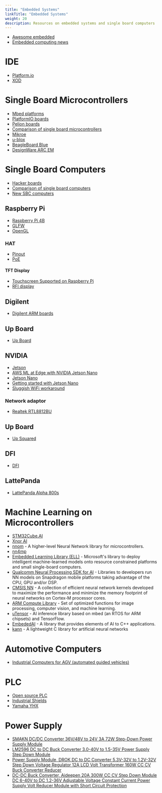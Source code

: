 ```yaml
---
title: "Embedded Systems"
linkTitle: "Embedded Systems"
weight: 20
description: Resources on embedded systems and single board computers
---
```


* [Awesome embedded](https://github.com/nhivp/Awesome-Embedded)
* [Embedded computing news](https://www.embedded-computing.com/)

# IDE

* [Platform.io](https://platform.io/)
* [XOD](https://xod.io/)

# Single Board Microcontrollers
* [Mbed platforms](https://os.mbed.com/platforms/)
* [PlatformIO boards](https://platformio.org/boards)
* [Pelion boards](https://www.pelion.com/docs/device-management/current/connecting/tutorial-pelion-mbedos.html)
* [Comparison of single board microcontrollers](https://en.wikipedia.org/wiki/Comparison_of_single-board_microcontrollers)
* [Mikroe](https://www.mikroe.com/)
* [u-blox](https://os.mbed.com/platforms/ublox-EVK-ODIN-W2/)
* [BeagleBoard Blue](https://beagleboard.org/blue)
* [DesignWare ARC EM](https://www.synopsys.com/dw/ipdir.php?ds=arc_em_starter_kit)

# Single Board Computers
* [Hacker boards](https://www.hackerboards.com/home.php)
* [Comparison of single board computers](https://en.wikipedia.org/wiki/User:OliverGalvin/Comparison_of_single-board_computers)
* [New SBC computers](https://www.mickmake.com/post/weekly-roundup-64-new-maker-products)

## Raspberry Pi

* [Raspberry Pi 4B](https://www.raspberrypi.org/products/raspberry-pi-4-model-b/)
* [GLFW](https://www.raspberrypi.org/forums/viewtopic.php?t=222264)
* [OpenGL](https://ubuntu-mate.community/t/tutorial-activate-opengl-driver-for-ubuntu-mate-16-04/7094/4)

### HAT
* [Pinout](https://pinout.xyz/)
* [PoE](https://www.adafruit.com/product/3953)

#### TFT Display
* [Touchscreen Supported on Raspberry Pi](https://github.com/notro/fbtft/blob/master/fbtft_device.c)
* [RFI display](https://learn.watterott.com/rpi-display/fbtft-install/)

## Digilent
* [Digilent ARM boards](https://store.digilentinc.com/processors/by-technology/arm/)

## Up Board

* [Up Board](https://up-board.org/)

## NVIDIA

* [Jetson](https://developer.nvidia.com/buy-jetson)
* [AWS ML at Edge with NVIDIA Jetson Nano](https://github.com/mahendrabairagi/AWS_ML_At_Edge_With_NVIDIA_Jetson_Nano)
* [Jetson Nano](https://developer.nvidia.com/embedded/jetson-nano-developer-kit)
* [Getting started with Jetson Nano](https://blog.hackster.io/getting-started-with-the-nvidia-jetson-nano-developer-kit-43aa7c298797)
* [Sluggish WiFi workaround](https://devtalk.nvidia.com/default/topic/1058176/jetson-nano/intel-8265ngw-sluggish-wifi-workaround-/post/5365834/#5365834)

### Network adaptor

* [Realtek RTL8812BU](https://github.com/cilynx/rtl88x2BU_WiFi_linux_v5.3.1_27678.20180430_COEX20180427-5959)

## Up Board

* [Up Squared](https://up-board.org/upsquared/specifications/)

## DFI

* [DFI](https://www.dfi.com/)

## LattePanda

* [LattePanda Alpha 800s](https://www.dfrobot.com/product-1727.html)

# Machine Learning on Microcontrollers
* [STM32Cube.AI](https://www.st.com/content/st_com/en/stm32-ann.html)
* [Xnor AI](https://www.youtube.com/watch?v=3cD9bpfX9FA&feature=emb_title)
* [nnom](https://github.com/majianjia/nnom) - A higher-level Neural Network library for microcontrollers.
* [nn4mp](https://github.com/correlllab/nn4mp)
* [Embedded Learning Library (ELL)](https://github.com/Microsoft/ELL) - Microsoft's library to deploy intelligent machine-learned models onto resource constrained platforms and small single-board computers.
* [Qualcomm Neural Processing SDK for AI](https://developer.qualcomm.com/software/qualcomm-neural-processing-sdk) - Libraries to developers run NN models on Snapdragon mobile platforms taking advantage of the CPU, GPU and/or DSP.
* [CMSIS NN](https://arm-software.github.io/CMSIS_5/NN/html/index.html) - A collection of efficient neural network kernels developed to maximize the performance and minimize the memory footprint of neural networks on Cortex-M processor cores.
* [ARM Compute Library](https://developer.arm.com/technologies/compute-library) - Set of optimized functions for image processing, computer vision, and machine learning.
* [uTensor](https://github.com/uTensor/uTensor) - AI inference library based on mbed (an RTOS for ARM chipsets) and TensorFlow.
* [EmbededAI](https://github.com/boralt/EmbeddedAI) - A library that provides elements of AI to C++ applications.
* [kann](https://github.com/attractivechaos/kann) - A lightweight C library for artificial neural networks

# Automotive Computers
* [Industrial Computers for AGV (automated guided vehicles)](https://www.syslogic.de/eng/fahrerlose-transportsysteme-fts-91156.shtml)

# PLC
* [Open source PLC](https://www.digital-loggers.com/plchw.html)
* [Industrial Shields](https://www.industrialshields.com/)
* [Yamaha YHX](https://global.yamaha-motor.com/business/robot/lineup/controller/yhx/)

# Power Supply

* [SMAKN DC/DC Converter 36V/48V to 24V 3A 72W Step-Down Power Supply Module](https://www.amazon.com/SMAKN-Converter-Step-Down-Supply-Module/dp/B00XKL6M8U)
* [LM2596 DC to DC Buck Converter 3.0-40V to 1.5-35V Power Supply Step Down Module](https://www.amazon.ca/Erayco-LM2596-Converter-3-0-40V-1-5-35V/dp/B07JNQFV7F/ref=pd_lutyp_crty_cxhsh_3_3/139-5285681-3002038)
* [Power Supply Module, DROK DC to DC Converter 5.3V-32V to 1.2V-32V Step Down Voltage Regulator 12A LCD Volt Transformer 160W CC CV Buck Converter Reducer](https://www.amazon.ca/Adjustable-Converter-DROK-Regulator-Transformer/dp/B078Q1624B/ref=sxbs_sxwds-stvp)
* [DC-DC Buck Converter, Aideepen 20A 300W CC CV Step Down Module DC 6-40V to DC 1.2-36V Adjustable Voltage Constant Current Power Supply Volt Reducer Module with Short Circuit Protection](https://www.amazon.com/Aideepen-Constant-Current-Adjustable-Converter/dp/B0747QDRW9/ref=pd_sbs_23_img_2/143-0784339-2159158)
